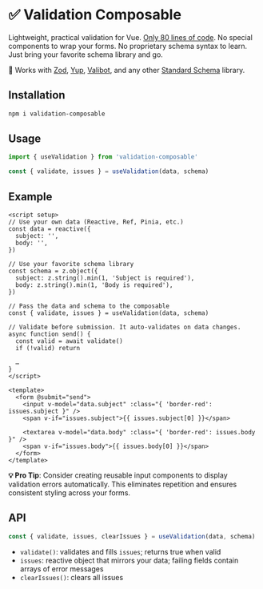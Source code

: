 # ✅ Validation Composable

Lightweight, practical validation for Vue. [Only 80 lines of code](https://github.com/nexxtmove/validation-composable/blob/main/src/index.ts). No special components to wrap your forms. No proprietary schema syntax to learn. Just bring your favorite schema library and go.

🔌 Works with [Zod](https://www.npmjs.com/package/zod), [Yup](https://www.npmjs.com/package/yup), [Valibot](https://www.npmjs.com/package/valibot), and any other [Standard Schema](https://standardschema.dev/) library.

## Installation

```bash
npm i validation-composable
```

## Usage

```ts
import { useValidation } from 'validation-composable'

const { validate, issues } = useValidation(data, schema)
```

## Example

```vue
<script setup>
// Use your own data (Reactive, Ref, Pinia, etc.)
const data = reactive({
  subject: '',
  body: '',
})

// Use your favorite schema library
const schema = z.object({
  subject: z.string().min(1, 'Subject is required'),
  body: z.string().min(1, 'Body is required'),
})

// Pass the data and schema to the composable
const { validate, issues } = useValidation(data, schema)

// Validate before submission. It auto-validates on data changes.
async function send() {
  const valid = await validate()
  if (!valid) return

  …
}
</script>

<template>
  <form @submit="send">
    <input v-model="data.subject" :class="{ 'border-red': issues.subject }" />
    <span v-if="issues.subject">{{ issues.subject[0] }}</span>

    <textarea v-model="data.body" :class="{ 'border-red': issues.body }" />
    <span v-if="issues.body">{{ issues.body[0] }}</span>
  </form>
</template>
```

**💡 Pro Tip**: Consider creating reusable input components to display validation errors automatically. This eliminates repetition and ensures consistent styling across your forms.

## API

```ts
const { validate, issues, clearIssues } = useValidation(data, schema)
```

- `validate()`: validates and fills `issues`; returns true when valid
- `issues`: reactive object that mirrors your data; failing fields contain arrays of error messages
- `clearIssues()`: clears all issues
